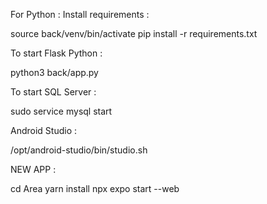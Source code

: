 For Python :
Install requirements : 

source back/venv/bin/activate
pip install -r requirements.txt

To start Flask Python : 

python3 back/app.py

To start SQL Server : 

sudo service mysql start

Android Studio :

/opt/android-studio/bin/studio.sh


NEW APP : 

cd Area
yarn install
npx expo start --web